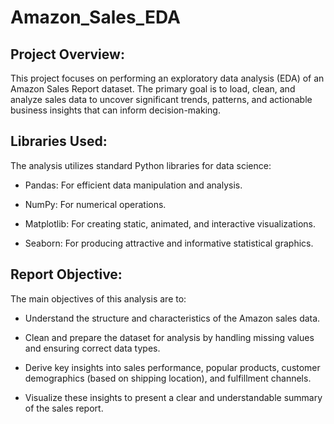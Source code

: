 # Amazon_Sales_EDA

## Project Overview:
This project focuses on performing an exploratory data analysis (EDA) of an Amazon Sales Report dataset. The primary goal is to load, clean, and analyze sales data to uncover significant trends, patterns, and actionable business insights that can inform decision-making.

## Libraries Used:
The analysis utilizes standard Python libraries for data science:

- Pandas: For efficient data manipulation and analysis.

- NumPy: For numerical operations.

- Matplotlib: For creating static, animated, and interactive visualizations.

- Seaborn: For producing attractive and informative statistical graphics.

## Report Objective:
The main objectives of this analysis are to:

- Understand the structure and characteristics of the Amazon sales data.

- Clean and prepare the dataset for analysis by handling missing values and ensuring correct data types.

- Derive key insights into sales performance, popular products, customer demographics (based on shipping location), and fulfillment channels.

- Visualize these insights to present a clear and understandable summary of the sales report.
